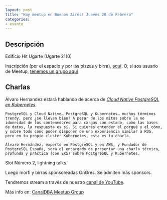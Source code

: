 ```yaml
---
layout: post
title: "Hay meetup en Buenos Aires! Jueves 20 de Febrero" 
categories:
- evento
---
```


## Descripción


Edificio Hit Ugarte (Ugarte 2110)

Inscripción (por el espacio  y por las pizzas y birra), [aquí](https://forms.gle/oqMA9UyndEVwbX7K9). O, si sos usuario de Meetup, [tenemos un grupo aquí](https://www.meetup.com/CanalDBA-Meetup-Group/) 


## Charlas


Álvaro Hernandez estará hablando de acerca de [_Cloud Native PostgreSQL en Kubernetes_](https://aht.es/#talks-cloud_native_postgresql_en_kubernetes). 


```
PostgreSQL y Cloud Native… PostgreSQL y Kubernetes… muchos términos trendy, pero ¿se llevan bien? A pesar de los mitos sobre la no idoneidad de los contenedores para cargas con estado, como las bases de datos, la respuesta es sí. Si quieres entender el porqué y el cómo, y sobre todo cómo poder disponer de una experiencia similar a RDS, pero en tu propio cluster Kubernetes, esta es tu charla. 

Álvaro Hernández, experto en PostgreSQL y en AWS, y Fundador de PostgreSQL España, será el encargado de presentar una charla técnica, profunda y práctica (con EKS) sobre PostgreSQL y Kubernetes.
``` 

Slot Número 2, lightning talks.

Luego morfi y birras sponsoreadas OnGres. Se admiten más sponsors.

Tendremos stream a través de nuestro [canal de YouTube](https://www.youtube.com/channel/UC0S-8mapRuelUNQxDPi7vbw/featured).



Más info en: <a href="https://www.meetup.com/CanalDBA-Meetup-Group/">CanalDBA Meetup Group</a>
